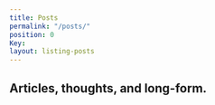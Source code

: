 ```yaml
---
title: Posts
permalink: "/posts/"
position: 0
Key: 
layout: listing-posts
---
```


## Articles, thoughts, and long-form.

